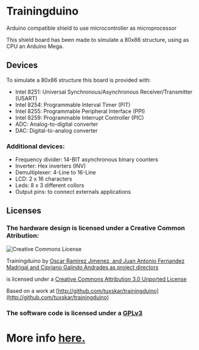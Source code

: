 # Trainingduino

Arduino compatible shield to use microcontroller as microprocessor

This shield board has been made to simulate a 80x86 structure, using as CPU an Arduino Mega.

## Devices

To simulate a 80x86 structure this board is provided with:
* Intel 8251: Universal Synchronous/Asynchronous Receiver/Transmitter (USART)
* Intel 8254: Programmable Interval Timer (PIT)
* Intel 8255: Programmable Peripheral Interface (PPI)
* Intel 8259: Programmable Interrupt Controller (PIC)
* ADC: Analog-to-digital converter
* DAC: Digital-to-analog converter

### Additional devices:

* Frequency divider: 14-BIT asynchronous binary counters
* Inverter: Hex inverters (INV)
* Demultiplexer: 4-Line to 16-Line
* LCD: 2 x 16 characters
* Leds: 8 x 3 different collors
* Output pins: to connect externals applications

## Licenses

### The hardware design is licensed under a Creative Common Atribution:
![Creative Commons License](http://i.creativecommons.org/l/by/3.0/88x31.png)

Trainingduino by [Oscar Ramirez Jimenez, and Juan Antonio Fernandez Madrigal and Cipriano Galindo Andrades as project directors](http://github.com/tuxskar/trainingduino/wiki)

is licensed under a [Creative Commons Attribution 3.0 Unported License](http://creativecommons.org/licenses/by/3.0/deed.en_US)

Based on a work at [http://github.com/tuxskar/trainingduino](http://github.com/tuxskar/trainingduino)

### The software code is licensed under a  [GPLv3](http://www.gnu.org/licenses/gpl-3.0.html) 


# <div>More info <a href="http://github.com/tuxskar/trainingduino/wiki">here.</a></div>

